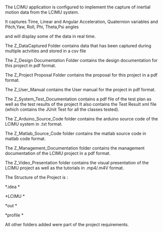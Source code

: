 The LCIMU application is configured to implement the capture of inertial motion data from the LCIMU system.

It captures Time, Linear and Angular Acceleration, Quaternion variables and Pitch,Yaw, Roll, Phi, Theta,Psi angles

and will display some of the data in real time.

The Z_DataCaptured Folder contains data that has been captured during multiple actvities and stored in a csv file

The Z_Design Documentation Folder contains the design documentation for this project in pdf format.

The Z_Project Proposal Folder contains the proposal for this project in a pdf format.

The Z_User_Manual contains the User manual for the project in pdf format.

The Z_System_Test_Documentation contains a pdf file of the test plan as well as the test results of the project
It also contains the Test Result xml file (which contains the JUnit Test for all the classes tested).

The Z_Arduino_Source_Code folder contains the arduino source code of the LCIMU system in .txt format.

The Z_Matlab_Source_Code folder contains the matlab source code in matlab code format.

The Z_Management_Documentation folder contains the management documentation of the LCIMU project in a pdf format.

The Z_Video_Presentation folder contains the visual presentation of the LCIMU project as well as the tutorials in .mp4/.m4V format.
 
The Structure of the Project is :

*.idea *

*LCIMU *

*out *

*profile *

All other folders added were part of the project requirements.
